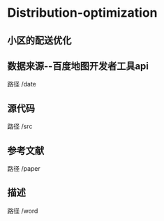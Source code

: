 # Distribution-optimization
## 小区的配送优化
## 数据来源--百度地图开发者工具api
路径 /date
## 源代码
路径 /src
## 参考文献
路径 /paper
## 描述
路径 /word

